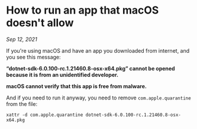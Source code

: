 # How to run an app that macOS doesn't allow

*Sep 12, 2021*

If you're using macOS and have an app you downloaded from internet, and you see this message:

**“dotnet-sdk-6.0.100-rc.1.21460.8-osx-x64.pkg” cannot be opened because it is from an unidentified developer.**

**macOS cannot verify that this app is free from malware.**

And if you need to run it anyway, you need to remove `com.apple.quarantine` from the file:

`xattr -d com.apple.quarantine dotnet-sdk-6.0.100-rc.1.21460.8-osx-x64.pkg`